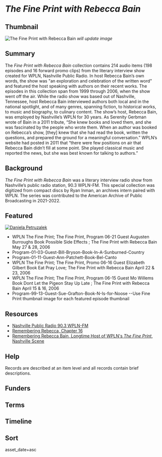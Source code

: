 # <em>*The Fine Print with Rebecca Bain*</em>

## Thumbnail

![<em>The Fine Print with Rebecca Bain</em>](https://s3.amazonaws.com/americanarchive.org/special-collections/INFLECT_new_avatar_green+1400_72.jpg "The Fine Print with Rebecca Bain") *will update image*

## Summary

The *Fine Print with Rebecca Bain* collection contains 214 audio items (198 episodes and 16 forward promo clips) from the literary interview show created for WPLN, Nashville Public Radio. In host Rebecca Bain’s own words, the show was "an exploration and celebration of the written word" and featured the host speaking with authors on their recent works. The episodes in this collection span from 1999 through 2006, when the show went off the air. While the radio show was based out of Nashville, Tennessee, host Rebecca Bain interviewed authors both local and in the national spotlight, and of many genres, spanning fiction, to historical works, to music and biography, to culinary content. 
The show’s host, Rebecca Bain, was employed by Nashville’s WPLN for 30 years. As Serenity Gerbman wrote of Bain in a 2011 tribute, “She knew books and loved them, and she was fascinated by the people who wrote them. When an author was booked on Rebecca’s show, [they] knew that she had read the book, written the questions, and prepared the ground for a meaningful conversation.” WPLN’s website had posted in 2011 that “there were few positions on air that Rebecca Bain didn’t fill at some point. She played classical music and reported the news, but she was best known for talking to authors.” 

## Background

*The Fine Print with Rebecca Bain* was a literary interview radio show from Nashville’s public radio station, 90.3 WPLN-FM. This special collection was digitized from compact discs by Ryan Inman, an archives intern paired with WPLN. The series was contributed to the American Archive of Public Broadcasting in 2021-2022.

## Featured

[![Daniela Petruzalek](https://s3.amazonaws.com/americanarchive.org/special-collections/aapb_tile.png)](/catalog/cpb-aacip-703ca69033e)

-	WPLN The Fine Print; The Fine Print, Program 06-21 Guest Augusten Burroughs Book Possible Side Effects ; The Fine Print with Rebecca Bain May 27 & 28, 2006
-	Program-01-03-Guest-Bill-Bryson-Book-In-A-Sunburned-Country
-	Program-01-11-Guest-Ann-Patchett-Book-Bel-Canto
-	WPLN The Fine Print; The Fine Print, Promo 06-16 Guest Elizabeth Gilbert Book Eat Pray Love; The Fine Print with Rebecca Bain April 22 & 23, 2006
-	WPLN The Fine Print; The Fine Print, Program 06-15 Guest Mo Willems Book Dont Let the Pigeon Stay Up Late ; The Fine Print with Rebecca Bain April 15 & 16, 2006
-	Program-99-13-Guest-Sue-Grafton-Book-N-Is-for-Noose
--Use Fine Print thumbnail image for each featured episode thumbnail


## Resources

- [Nashville Public Radio 90.3 WPLN-FM](https://wpln.org/)
- [Remembering Rebecca, Chapter 16](https://chapter16.org/remembering-rebecca/)
- [Remembering Rebecca Bain, Longtime Host of WPLN's *The Fine Print*, Nashville Scene](https://www.nashvillescene.com/news/remembering-rebecca-bain-longtime-host-of-wplns-i-the-fine-print-i/article_20af6d13-f668-55c9-b81d-32d0daf8f198.html)

## Help

Records are described at an item level and all records contain brief descriptions.

## Funders

## Terms

## Timeline

## Sort

asset_date+asc

